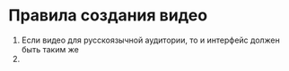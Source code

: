 # Правила создания видео
1. Если видео для русскоязычной аудитории, то и интерфейс должен быть таким же
2. 
